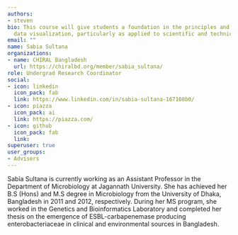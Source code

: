 ```yaml
---
authors:
- steven
bio: This course will give students a foundation in the principles and practice of
  data visualization, particularly as applied to scientific and technical data.
email: ""
name: Sabia Sultana
organizations:
- name: CHIRAL Bangladesh
  url: https://chiralbd.org/member/sabia_sultana/
role: Undergrad Research Coordinator
social:
- icon: linkedin
  icon_pack: fab
  link: https://www.linkedin.com/in/sabia-sultana-167108b0/
- icon: piazza
  icon_pack: ai
  link: https://piazza.com/
- icon: github
  icon_pack: fab
  link:
superuser: true
user_groups:
- Advisers
---
```


Sabia Sultana is currently working as an Assistant Professor in the Department of Microbiology at Jagannath University. She has achieved her B.S (Hons) and M.S degree in Microbiology from the University of Dhaka, Bangladesh in 2011 and 2012, respectively. During her MS program, she worked in the Genetics and Bioinformatics Laboratory and completed her thesis on the emergence of ESBL-carbapenemase producing enterobacteriaceae in clinical and environmental sources in Bangladesh.
